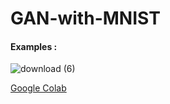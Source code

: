 # GAN-with-MNIST
#### Examples : 

![download (6)](https://user-images.githubusercontent.com/53033648/81464841-2a0df800-9193-11ea-980e-412333300260.png)


[Google Colab](https://colab.research.google.com/drive/1zZsjac5JbRnOZJgO2xSSBQfgJSjDP6Iy?usp=sharing)
